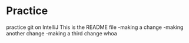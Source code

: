 # Practice
practice git on IntelliJ
This is the README file 
-making a change
-making another change
-making a third change whoa